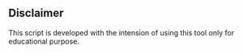 ## Disclaimer
This script is developed with the intension of using this tool only for educational purpose.
